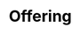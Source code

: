 ---
title: Offering
layout: happy_worship/offering
description: Respect gods, happy worship -- select offerings for god.
js: ["js/game/happy_worship/parameter.js", "js/game/happy_worship/offering.js"]
css: ["css/game/happy_worship/happy_worship.css"]
---